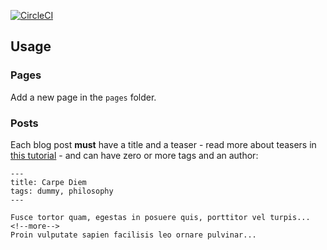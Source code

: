 [![CircleCI](https://circleci.com/gh/futtetennismo/materialize-hakyll/tree/source.svg?style=svg)](https://circleci.com/gh/futtetennismo/materialize-hakyll/tree/source)

## Usage
### Pages
Add a new page in the `pages` folder.

### Posts

Each blog post **must** have a title and a teaser - read more about teasers in
[this tutorial](https://jaspervdj.be/hakyll/tutorials/using-teasers-in-hakyll.html) -
and can have zero or more tags and an author:

```
---
title: Carpe Diem
tags: dummy, philosophy
---

Fusce tortor quam, egestas in posuere quis, porttitor vel turpis...
<!--more-->
Proin vulputate sapien facilisis leo ornare pulvinar...
```
